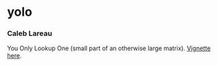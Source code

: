 # yolo
### Caleb Lareau

You Only Lookup One (small part of an otherwise large matrix). [Vignette here](http://rpubs.com/caleblareau/yolo_vignette).
